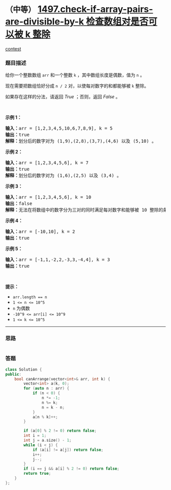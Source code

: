 # `（中等）` [1497.check-if-array-pairs-are-divisible-by-k 检查数组对是否可以被 k 整除](https://leetcode-cn.com/problems/check-if-array-pairs-are-divisible-by-k/)

[contest](https://leetcode-cn.com/contest/weekly-contest-195/problems/check-if-array-pairs-are-divisible-by-k/)

### 题目描述
<p>给你一个整数数组 <code>arr</code> 和一个整数 <code>k</code> ，其中数组长度是偶数，值为 <code>n</code> 。</p>

<p>现在需要把数组恰好分成 <code>n /&nbsp;2</code> 对，以使每对数字的和都能够被 <code>k</code> 整除。</p>

<p>如果存在这样的分法，请返回 <em>True</em> ；否则，返回 <em>False</em> 。</p>

<p>&nbsp;</p>

<p><strong>示例 1：</strong></p>

<pre><strong>输入：</strong>arr = [1,2,3,4,5,10,6,7,8,9], k = 5
<strong>输出：</strong>true
<strong>解释：</strong>划分后的数字对为 (1,9),(2,8),(3,7),(4,6) 以及 (5,10) 。
</pre>

<p><strong>示例 2：</strong></p>

<pre><strong>输入：</strong>arr = [1,2,3,4,5,6], k = 7
<strong>输出：</strong>true
<strong>解释：</strong>划分后的数字对为 (1,6),(2,5) 以及 (3,4) 。
</pre>

<p><strong>示例 3：</strong></p>

<pre><strong>输入：</strong>arr = [1,2,3,4,5,6], k = 10
<strong>输出：</strong>false
<strong>解释：</strong>无法在将数组中的数字分为三对的同时满足每对数字和能够被 10 整除的条件。
</pre>

<p><strong>示例 4：</strong></p>

<pre><strong>输入：</strong>arr = [-10,10], k = 2
<strong>输出：</strong>true
</pre>

<p><strong>示例 5：</strong></p>

<pre><strong>输入：</strong>arr = [-1,1,-2,2,-3,3,-4,4], k = 3
<strong>输出：</strong>true
</pre>

<p>&nbsp;</p>

<p><strong>提示：</strong></p>

<ul>
	<li><code>arr.length == n</code></li>
	<li><code>1 <= n <= 10^5</code></li>
	<li><code>n</code> 为偶数</li>
	<li><code>-10^9 <= arr[i] <= 10^9</code></li>
	<li><code>1 <= k <= 10^5</code></li>
</ul>


---
### 思路
```
```



### 答题
``` C++
class Solution {
public:
    bool canArrange(vector<int>& arr, int k) {
        vector<int> a(k, 0);
        for (auto n : arr) {
            if (n < 0) {
                n *= -1;
                n %= k;
                n = k - n;
            }
            a[n % k]++;
        }

        if (a[0] % 2 != 0) return false;
        int i = 1;
        int j = a.size() - 1;
        while (i < j) {
            if (a[i] != a[j]) return false;
            i++;
            j--;
        }
        if (i == j && a[i] % 2 != 0) return false;
        return true;
    }
};
```




